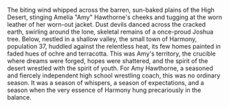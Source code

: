 The biting wind whipped across the barren, sun-baked plains of the High Desert, stinging Amelia "Amy" Hawthorne's cheeks and tugging at the worn leather of her worn-out jacket.  Dust devils danced across the cracked earth, swirling around the lone, skeletal remains of a once-proud Joshua tree.  Below, nestled in a shallow valley, the small town of Harmony, population 37, huddled against the relentless heat, its few homes painted in faded hues of ochre and terracotta.  This was Amy's territory, the crucible where dreams were forged, hopes were shattered, and the spirit of the desert wrestled with the spirit of youth.  For Amy Hawthorne, a seasoned and fiercely independent high school wrestling coach, this was no ordinary season.  It was a season of whispers, a season of expectations, and a season when the very essence of Harmony hung precariously in the balance.
